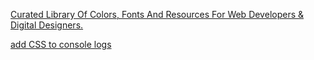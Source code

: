 [Curated Library Of Colors, Fonts And Resources For Web Developers & Digital Designers.
](https://www.colorsandfonts.com/index.html)
>
[ add CSS to console logs](https://jsfiddle.net/rf7uj4yh/)

